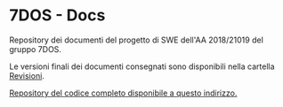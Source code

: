 # 7DOS - Docs
Repository dei documenti del progetto di SWE dell'AA 2018/21019 del gruppo 7DOS.

Le versioni finali dei documenti consegnati sono disponibili nella cartella [Revisioni](Revisioni).

[Repository del codice completo disponibile a questo indirizzo.](https://github.com/ScrappyCocco/7DOS-Plugin)
